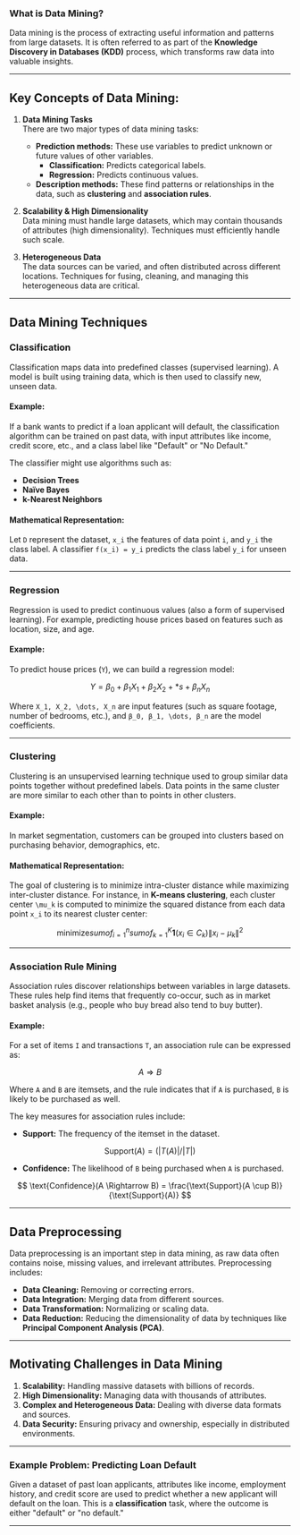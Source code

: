 ### What is Data Mining?
Data mining is the process of extracting useful information and patterns from large datasets. It is often referred to as part of the **Knowledge Discovery in Databases (KDD)** process, which transforms raw data into valuable insights.

---

## Key Concepts of Data Mining:

1. **Data Mining Tasks**  
   There are two major types of data mining tasks:
   - **Prediction methods:** These use variables to predict unknown or future values of other variables.
      - **Classification:** Predicts categorical labels.
      - **Regression:** Predicts continuous values.
   - **Description methods:** These find patterns or relationships in the data, such as **clustering** and **association rules**.

2. **Scalability & High Dimensionality**  
   Data mining must handle large datasets, which may contain thousands of attributes (high dimensionality). Techniques must efficiently handle such scale.

3. **Heterogeneous Data**  
   The data sources can be varied, and often distributed across different locations. Techniques for fusing, cleaning, and managing this heterogeneous data are critical.

---

## Data Mining Techniques

### **Classification**
Classification maps data into predefined classes (supervised learning). A model is built using training data, which is then used to classify new, unseen data.

#### Example:
If a bank wants to predict if a loan applicant will default, the classification algorithm can be trained on past data, with input attributes like income, credit score, etc., and a class label like "Default" or "No Default."

The classifier might use algorithms such as:
- **Decision Trees**
- **Naïve Bayes**
- **k-Nearest Neighbors**

#### Mathematical Representation:
Let `D` represent the dataset, `x_i` the features of data point `i`, and `y_i` the class label. A classifier `f(x_i) = y_i` predicts the class label `y_i` for unseen data.

---

### **Regression**
Regression is used to predict continuous values (also a form of supervised learning). For example, predicting house prices based on features such as location, size, and age.

#### Example:
To predict house prices (`Y`), we can build a regression model:
```math
 Y = β_0 + β_1 X_1 + β_2 X_2 + *s + β_n X_n 
```
Where `X_1, X_2, \dots, X_n` are input features (such as square footage, number of bedrooms, etc.), and `β_0, β_1, \dots, β_n` are the model coefficients.

---

### **Clustering**
Clustering is an unsupervised learning technique used to group similar data points together without predefined labels. Data points in the same cluster are more similar to each other than to points in other clusters.

#### Example:
In market segmentation, customers can be grouped into clusters based on purchasing behavior, demographics, etc.

#### Mathematical Representation:
The goal of clustering is to minimize intra-cluster distance while maximizing inter-cluster distance. For instance, in **K-means clustering**, each cluster center `\mu_k` is computed to minimize the squared distance from each data point `x_i` to its nearest cluster center:
```math
 \text{minimize} sum of_{i=1}^{n} sum of_{k=1}^{K} \mathbf{1}(x_i \in C_k) \| x_i - \mu_k \|^2 
```

---

### **Association Rule Mining**
Association rules discover relationships between variables in large datasets. These rules help find items that frequently co-occur, such as in market basket analysis (e.g., people who buy bread also tend to buy butter).

#### Example:
For a set of items `I` and transactions `T`, an association rule can be expressed as:
```math
 A \Rightarrow B 
```
Where `A` and `B` are itemsets, and the rule indicates that if `A` is purchased, `B` is likely to be purchased as well.

The key measures for association rules include:
- **Support:** The frequency of the itemset in the dataset.
```math
 \text{Support}(A) = (|T(A)| / |T|) 
```
- **Confidence:** The likelihood of `B` being purchased when `A` is purchased.
```math
 \text{Confidence}(A \Rightarrow B) = \frac{\text{Support}(A \cup B)}{\text{Support}(A)} 
```

---

## Data Preprocessing
Data preprocessing is an important step in data mining, as raw data often contains noise, missing values, and irrelevant attributes. Preprocessing includes:
- **Data Cleaning:** Removing or correcting errors.
- **Data Integration:** Merging data from different sources.
- **Data Transformation:** Normalizing or scaling data.
- **Data Reduction:** Reducing the dimensionality of data by techniques like **Principal Component Analysis (PCA)**.

---

## Motivating Challenges in Data Mining

1. **Scalability:** Handling massive datasets with billions of records.
2. **High Dimensionality:** Managing data with thousands of attributes.
3. **Complex and Heterogeneous Data:** Dealing with diverse data formats and sources.
4. **Data Security:** Ensuring privacy and ownership, especially in distributed environments.

---

### Example Problem: Predicting Loan Default
Given a dataset of past loan applicants, attributes like income, employment history, and credit score are used to predict whether a new applicant will default on the loan. This is a **classification** task, where the outcome is either "default" or "no default."

---